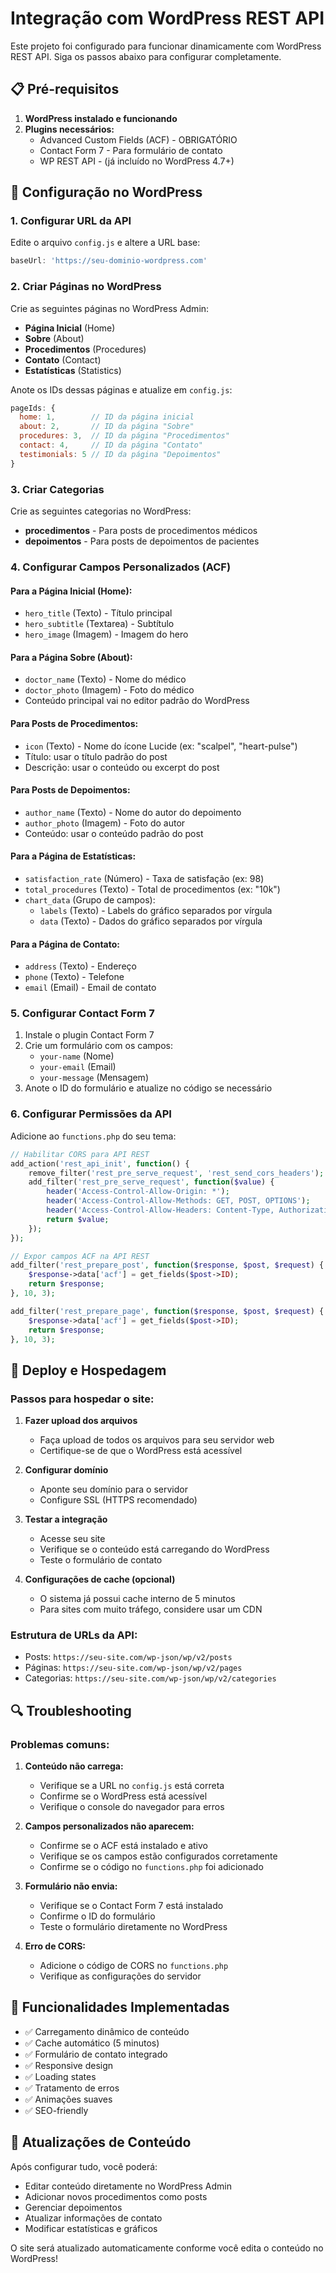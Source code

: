 # Integração com WordPress REST API

Este projeto foi configurado para funcionar dinamicamente com WordPress REST API. Siga os passos abaixo para configurar completamente.

## 📋 Pré-requisitos

1. **WordPress instalado e funcionando**
2. **Plugins necessários:**
   - Advanced Custom Fields (ACF) - OBRIGATÓRIO
   - Contact Form 7 - Para formulário de contato
   - WP REST API - (já incluído no WordPress 4.7+)

## 🔧 Configuração no WordPress

### 1. Configurar URL da API
Edite o arquivo `config.js` e altere a URL base:
```javascript
baseUrl: 'https://seu-dominio-wordpress.com'
```

### 2. Criar Páginas no WordPress
Crie as seguintes páginas no WordPress Admin:
- **Página Inicial** (Home)
- **Sobre** (About)
- **Procedimentos** (Procedures)
- **Contato** (Contact)
- **Estatísticas** (Statistics)

Anote os IDs dessas páginas e atualize em `config.js`:
```javascript
pageIds: {
  home: 1,        // ID da página inicial
  about: 2,       // ID da página "Sobre"
  procedures: 3,  // ID da página "Procedimentos"
  contact: 4,     // ID da página "Contato"
  testimonials: 5 // ID da página "Depoimentos"
}
```

### 3. Criar Categorias
Crie as seguintes categorias no WordPress:
- **procedimentos** - Para posts de procedimentos médicos
- **depoimentos** - Para posts de depoimentos de pacientes

### 4. Configurar Campos Personalizados (ACF)

#### Para a Página Inicial (Home):
- `hero_title` (Texto) - Título principal
- `hero_subtitle` (Textarea) - Subtítulo
- `hero_image` (Imagem) - Imagem do hero

#### Para a Página Sobre (About):
- `doctor_name` (Texto) - Nome do médico
- `doctor_photo` (Imagem) - Foto do médico
- Conteúdo principal vai no editor padrão do WordPress

#### Para Posts de Procedimentos:
- `icon` (Texto) - Nome do ícone Lucide (ex: "scalpel", "heart-pulse")
- Título: usar o título padrão do post
- Descrição: usar o conteúdo ou excerpt do post

#### Para Posts de Depoimentos:
- `author_name` (Texto) - Nome do autor do depoimento
- `author_photo` (Imagem) - Foto do autor
- Conteúdo: usar o conteúdo padrão do post

#### Para a Página de Estatísticas:
- `satisfaction_rate` (Número) - Taxa de satisfação (ex: 98)
- `total_procedures` (Texto) - Total de procedimentos (ex: "10k")
- `chart_data` (Grupo de campos):
  - `labels` (Texto) - Labels do gráfico separados por vírgula
  - `data` (Texto) - Dados do gráfico separados por vírgula

#### Para a Página de Contato:
- `address` (Texto) - Endereço
- `phone` (Texto) - Telefone
- `email` (Email) - Email de contato

### 5. Configurar Contact Form 7
1. Instale o plugin Contact Form 7
2. Crie um formulário com os campos:
   - `your-name` (Nome)
   - `your-email` (Email)
   - `your-message` (Mensagem)
3. Anote o ID do formulário e atualize no código se necessário

### 6. Configurar Permissões da API
Adicione ao `functions.php` do seu tema:

```php
// Habilitar CORS para API REST
add_action('rest_api_init', function() {
    remove_filter('rest_pre_serve_request', 'rest_send_cors_headers');
    add_filter('rest_pre_serve_request', function($value) {
        header('Access-Control-Allow-Origin: *');
        header('Access-Control-Allow-Methods: GET, POST, OPTIONS');
        header('Access-Control-Allow-Headers: Content-Type, Authorization');
        return $value;
    });
});

// Expor campos ACF na API REST
add_filter('rest_prepare_post', function($response, $post, $request) {
    $response->data['acf'] = get_fields($post->ID);
    return $response;
}, 10, 3);

add_filter('rest_prepare_page', function($response, $post, $request) {
    $response->data['acf'] = get_fields($post->ID);
    return $response;
}, 10, 3);
```

## 🚀 Deploy e Hospedagem

### Passos para hospedar o site:

1. **Fazer upload dos arquivos**
   - Faça upload de todos os arquivos para seu servidor web
   - Certifique-se de que o WordPress está acessível

2. **Configurar domínio**
   - Aponte seu domínio para o servidor
   - Configure SSL (HTTPS recomendado)

3. **Testar a integração**
   - Acesse seu site
   - Verifique se o conteúdo está carregando do WordPress
   - Teste o formulário de contato

4. **Configurações de cache (opcional)**
   - O sistema já possui cache interno de 5 minutos
   - Para sites com muito tráfego, considere usar um CDN

### Estrutura de URLs da API:
- Posts: `https://seu-site.com/wp-json/wp/v2/posts`
- Páginas: `https://seu-site.com/wp-json/wp/v2/pages`
- Categorias: `https://seu-site.com/wp-json/wp/v2/categories`

## 🔍 Troubleshooting

### Problemas comuns:

1. **Conteúdo não carrega:**
   - Verifique se a URL no `config.js` está correta
   - Confirme se o WordPress está acessível
   - Verifique o console do navegador para erros

2. **Campos personalizados não aparecem:**
   - Confirme se o ACF está instalado e ativo
   - Verifique se os campos estão configurados corretamente
   - Confirme se o código no `functions.php` foi adicionado

3. **Formulário não envia:**
   - Verifique se o Contact Form 7 está instalado
   - Confirme o ID do formulário
   - Teste o formulário diretamente no WordPress

4. **Erro de CORS:**
   - Adicione o código de CORS no `functions.php`
   - Verifique as configurações do servidor

## 📱 Funcionalidades Implementadas

- ✅ Carregamento dinâmico de conteúdo
- ✅ Cache automático (5 minutos)
- ✅ Formulário de contato integrado
- ✅ Responsive design
- ✅ Loading states
- ✅ Tratamento de erros
- ✅ Animações suaves
- ✅ SEO-friendly

## 🔄 Atualizações de Conteúdo

Após configurar tudo, você poderá:
- Editar conteúdo diretamente no WordPress Admin
- Adicionar novos procedimentos como posts
- Gerenciar depoimentos
- Atualizar informações de contato
- Modificar estatísticas e gráficos

O site será atualizado automaticamente conforme você edita o conteúdo no WordPress!